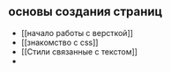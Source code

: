 ## основы создания страниц
- [[начало работы с версткой]]
- [[знакомство с css]]
- [[Стили связанные с текстом]]
- 